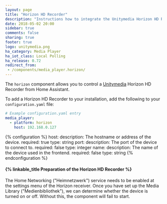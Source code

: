 ```yaml
---
layout: page
title: "Horizon HD Recorder"
description: "Instructions how to integrate the Unitymedia Horizon HD Recorder into Home Assistant."
date: 2018-05-02 20:00
sidebar: true
comments: false
sharing: true
footer: true
logo: unitymedia.png
ha_category: Media Player
ha_iot_class: Local Polling
ha_release: 0.72
redirect_from:
 - /components/media_player.horizon/
---
```


The `horizon` component allows you to control a [Unitymedia](https://www.unitymedia.de) Horizon HD Recorder from Home Assistant.

To add a Horizon HD Recorder to your installation, add the following to your `configuration.yaml` file:

```yaml
# Example configuration.yaml entry
media_player:
  - platform: horizon
    host: 192.168.0.127
```

{% configuration %}
  host:
    description: The hostname or address of the device.
    required: true
    type: string
  port:
    description: The port of the device to connect to.
    required: false
    type: integer
  name:
    description: The name of the device used in the frontend.
    required: false
    type: string
{% endconfiguration %}


#### {% linkable_title Preparation of the Horizon HD Recorder %}

The Home Networking ("Heimnetzwerk") service needs to be enabled at the settings menu of the Horizon receiver. Once you have set up the Media Library ("Medienbibliothek"), we can determine whether the device is turned on or off. Without this, the component will fail to start.
